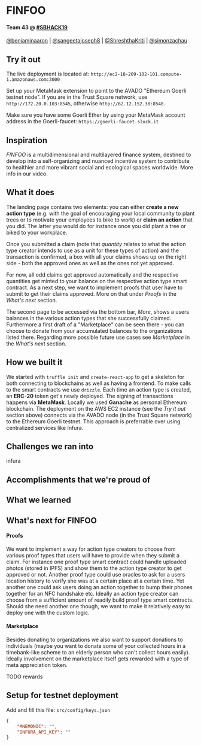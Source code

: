 # FINFOO

#### Team 43 @ [#SBHACK19](https://hackathon.trustsquare.ch/)
[@benjaminaaron](https://github.com/benjaminaaron) |  [@sangeetajoseph8](https://github.com/sangeetajoseph8) | [@ShreshthaKriti](https://github.com/ShreshthaKriti) | [@simonzachau](https://github.com/simonzachau)

## Try it out

The live deployment is located at:
`http://ec2-18-209-102-101.compute-1.amazonaws.com:3000`

Set up your MetaMask extension to point to the AVADO "Ethereum Goerli testnet node". If you are in the Trust Square network, use `http://172.20.0.103:8545`, otherwise `http://62.12.152.38:8548`.

Make sure you have some Goerli Ether by using your MetaMask account address in the Goerli-faucet: `https://goerli-faucet.slock.it`

## Inspiration

*FINFOO* is a multidimensional and multilayered finance system, destined to develop into a self-organizing and nuanced incentive system to contribute to healthier and more vibrant social and ecological spaces worldwide. More info in our video.

## What it does

The landing page contains two elements: you can either **create a new action type** (e.g. with the goal of encouraging your local community to plant trees or to motivate your employees to bike to work) or **claim an action** that you did. The latter you would do for instance once you did plant a tree or biked to your workplace.

Once you submitted a claim (note that *quantity* relates to what the action type creator intends to use as a unit for these types of action) and the transaction is confirmed, a box with all your claims shows up on the right side - both the approved ones as well as the ones not yet approved.

For now, all odd claims get approved automatically and the respective quantities get minted to your balance on the respective action type smart contract. As a next step, we want to implement proofs that user have to submit to get their claims approved. More on that under *Proofs* in the *What's next* section.

The second page to be accessed via the bottom bar, *More*, shows a users balances in the various action types that she successfully claimed. Furthermore a first draft of a "Marketplace" can be seen there - you can choose to donate from your accumulated balances to the organizations listed there. Regarding more possible future use cases see *Marketplace* in the *What's next* section.

## How we built it

We started with `truffle init` and `create-react-app` to get a skeleton for both connecting to blockchains as well as having a frontend. To make calls to the smart contracts we use `drizzle`. Each time an action type is created, an **ERC-20** token get's newly deployed. The signing of transactions happens via **MetaMask**. Locally we used **Ganache** as personal Ethereum blockchain. The deployment on the AWS EC2 instance (see the *Try it out* section above) connects via the AVADO node (in the Trust Square network) to the Ethereum Goerli testnet. This approach is preferrable over using centralized services like Infura.

## Challenges we ran into

infura

## Accomplishments that we're proud of
 
## What we learned

## What's next for FINFOO

#### Proofs
We want to implement a way for action type creators to choose from various proof types that users will have to provide when they submit a claim. For instance one proof type smart contract could handle uploaded photos (stored in IPFS) and show them to the action type creator to get approved or not. Another proof type could use oracles to ask for a users location history to verify she was at a certain place at a certain time. Yet another one could ask users doing an action together to bump their phones together for an NFC handshake etc. Ideally an action type creator can choose from a sufficient amount of readily build proof type smart contracts. Should she need another one though, we want to make it relatively easy to deploy one with the custom logic.

#### Marketplace
Besides donating to organizations we also want to support donations to individuals (maybe you want to donate some of your collected hours in a timebank-like scheme to an elderly person who can't collect hours easily). Ideally involvement on the marketplace itself gets rewarded with a type of meta appreciation token.

TODO rewards

## Setup for testnet deployment

Add and fill this file: `src/config/keys.json`
```json
{
    "MNEMONIC": "",
    "INFURA_API_KEY": ""
}
```